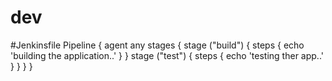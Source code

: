 # dev
#Jenkinsfile
Pipeline {
 agent any 
 stages {
  stage ("build") {
   steps {
     echo 'building the application..'
        }
       }
  stage ("test") {
    steps {
     echo 'testing ther app..'
        }
       }
      }
    }
